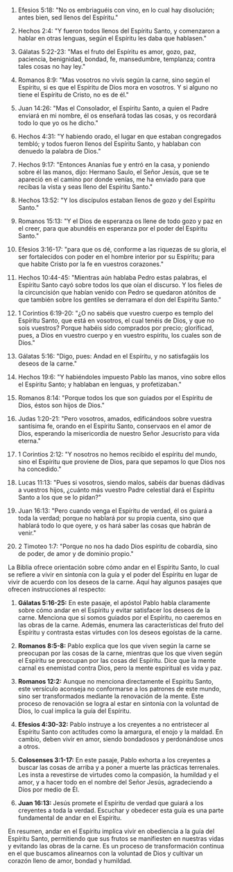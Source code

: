 
1. Efesios 5:18: "No os embriaguéis con vino, en lo cual hay disolución; antes bien, sed llenos del Espíritu."

2. Hechos 2:4: "Y fueron todos llenos del Espíritu Santo, y comenzaron a hablar en otras lenguas, según el Espíritu les daba que hablasen."

3. Gálatas 5:22-23: "Mas el fruto del Espíritu es amor, gozo, paz, paciencia, benignidad, bondad, fe, mansedumbre, templanza; contra tales cosas no hay ley."

4. Romanos 8:9: "Mas vosotros no vivís según la carne, sino según el Espíritu, si es que el Espíritu de Dios mora en vosotros. Y si alguno no tiene el Espíritu de Cristo, no es de él."

5. Juan 14:26: "Mas el Consolador, el Espíritu Santo, a quien el Padre enviará en mi nombre, él os enseñará todas las cosas, y os recordará todo lo que yo os he dicho."

6. Hechos 4:31: "Y habiendo orado, el lugar en que estaban congregados tembló; y todos fueron llenos del Espíritu Santo, y hablaban con denuedo la palabra de Dios."

7. Hechos 9:17: "Entonces Ananías fue y entró en la casa, y poniendo sobre él las manos, dijo: Hermano Saulo, el Señor Jesús, que se te apareció en el camino por donde venías, me ha enviado para que recibas la vista y seas lleno del Espíritu Santo."

8. Hechos 13:52: "Y los discípulos estaban llenos de gozo y del Espíritu Santo."

9. Romanos 15:13: "Y el Dios de esperanza os llene de todo gozo y paz en el creer, para que abundéis en esperanza por el poder del Espíritu Santo."

10. Efesios 3:16-17: "para que os dé, conforme a las riquezas de su gloria, el ser fortalecidos con poder en el hombre interior por su Espíritu; para que habite Cristo por la fe en vuestros corazones."

11. Hechos 10:44-45: "Mientras aún hablaba Pedro estas palabras, el Espíritu Santo cayó sobre todos los que oían el discurso. Y los fieles de la circuncisión que habían venido con Pedro se quedaron atónitos de que también sobre los gentiles se derramara el don del Espíritu Santo."

12. 1 Corintios 6:19-20: "¿O no sabéis que vuestro cuerpo es templo del Espíritu Santo, que está en vosotros, el cual tenéis de Dios, y que no sois vuestros? Porque habéis sido comprados por precio; glorificad, pues, a Dios en vuestro cuerpo y en vuestro espíritu, los cuales son de Dios."

13. Gálatas 5:16: "Digo, pues: Andad en el Espíritu, y no satisfagáis los deseos de la carne."

14. Hechos 19:6: "Y habiéndoles impuesto Pablo las manos, vino sobre ellos el Espíritu Santo; y hablaban en lenguas, y profetizaban."

15. Romanos 8:14: "Porque todos los que son guiados por el Espíritu de Dios, éstos son hijos de Dios."

16. Judas 1:20-21: "Pero vosotros, amados, edificándoos sobre vuestra santísima fe, orando en el Espíritu Santo, conservaos en el amor de Dios, esperando la misericordia de nuestro Señor Jesucristo para vida eterna."

17. 1 Corintios 2:12: "Y nosotros no hemos recibido el espíritu del mundo, sino el Espíritu que proviene de Dios, para que sepamos lo que Dios nos ha concedido."

18. Lucas 11:13: "Pues si vosotros, siendo malos, sabéis dar buenas dádivas a vuestros hijos, ¿cuánto más vuestro Padre celestial dará el Espíritu Santo a los que se lo pidan?"

19. Juan 16:13: "Pero cuando venga el Espíritu de verdad, él os guiará a toda la verdad; porque no hablará por su propia cuenta, sino que hablará todo lo que oyere, y os hará saber las cosas que habrán de venir."

20. 2 Timoteo 1:7: "Porque no nos ha dado Dios espíritu de cobardía, sino de poder, de amor y de dominio propio."

La Biblia ofrece orientación sobre cómo andar en el Espíritu Santo, lo cual se refiere a vivir en sintonía con la guía y el poder del Espíritu en lugar de vivir de acuerdo con los deseos de la carne. Aquí hay algunos pasajes que ofrecen instrucciones al respecto:

1. **Gálatas 5:16-25:** En este pasaje, el apóstol Pablo habla claramente sobre cómo andar en el Espíritu y evitar satisfacer los deseos de la carne. Menciona que si somos guiados por el Espíritu, no caeremos en las obras de la carne. Además, enumera las características del fruto del Espíritu y contrasta estas virtudes con los deseos egoístas de la carne.

2. **Romanos 8:5-8:** Pablo explica que los que viven según la carne se preocupan por las cosas de la carne, mientras que los que viven según el Espíritu se preocupan por las cosas del Espíritu. Dice que la mente carnal es enemistad contra Dios, pero la mente espiritual es vida y paz.

3. **Romanos 12:2:** Aunque no menciona directamente el Espíritu Santo, este versículo aconseja no conformarse a los patrones de este mundo, sino ser transformados mediante la renovación de la mente. Este proceso de renovación se logra al estar en sintonía con la voluntad de Dios, lo cual implica la guía del Espíritu.

4. **Efesios 4:30-32:** Pablo instruye a los creyentes a no entristecer al Espíritu Santo con actitudes como la amargura, el enojo y la maldad. En cambio, deben vivir en amor, siendo bondadosos y perdonándose unos a otros.

5. **Colosenses 3:1-17:** En este pasaje, Pablo exhorta a los creyentes a buscar las cosas de arriba y a poner a muerte las prácticas terrenales. Les insta a revestirse de virtudes como la compasión, la humildad y el amor, y a hacer todo en el nombre del Señor Jesús, agradeciendo a Dios por medio de Él.

6. **Juan 16:13:** Jesús promete el Espíritu de verdad que guiará a los creyentes a toda la verdad. Escuchar y obedecer esta guía es una parte fundamental de andar en el Espíritu.

En resumen, andar en el Espíritu implica vivir en obediencia a la guía del Espíritu Santo, permitiendo que sus frutos se manifiesten en nuestras vidas y evitando las obras de la carne. Es un proceso de transformación continua en el que buscamos alinearnos con la voluntad de Dios y cultivar un corazón lleno de amor, bondad y humildad.